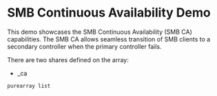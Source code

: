 # SMB Continuous Availability Demo
This demo showcases the SMB Continuous Availability (SMB CA) capabilities. The SMB CA allows seamless transition of SMB clients to a secondary controller when the primary controller fails.

There are two shares defined on the array:

- _ca



```bash
purearray list
```